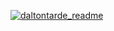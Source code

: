 [![daltontarde_readme](https://github.com/user-attachments/assets/f77abc6c-9b6a-4d3c-a59f-87fa4998aa75)](https://daltontarde.com)
